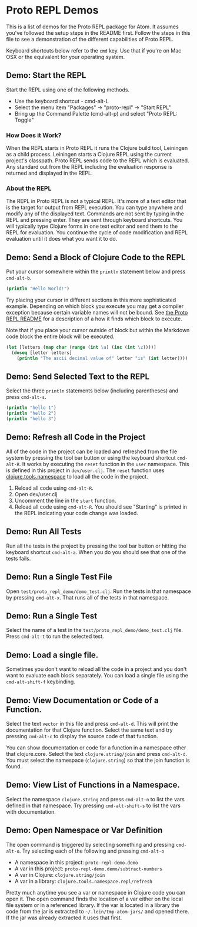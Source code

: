 # Proto REPL Demos

This is a list of demos for the Proto REPL package for Atom. It assumes you've followed the setup steps in the README first. Follow the steps in this file to see a demonstration of the different capabilities of Proto REPL.

Keyboard shortcuts below refer to the `cmd` key. Use that if you're on Mac OSX or the equivalent for your operating system.

## Demo: Start the REPL

Start the REPL using one of the following methods.

* Use the keyboard shortcut - cmd-alt-L
* Select the menu item "Packages" -> "proto-repl" -> "Start REPL"
* Bring up the Command Palette (cmd-alt-p) and select "Proto REPL: Toggle"

### How Does it Work?

When the REPL starts in Proto REPL it runs the Clojure build tool, Leiningen as a child process. Leiningen starts a Clojure REPL using the current project's classpath. Proto REPL sends code to the REPL which is evaluated. Any standard out from the REPL including the evaluation response is returned and displayed in the REPL.

### About the REPL

The REPL in Proto REPL is not a typical REPL. It's more of a text editor that is the target for output from REPL execution. You can type anywhere and modify any of the displayed text. Commands are not sent by typing in the REPL and pressing enter. They are sent through keyboard shortcuts. You will typically type Clojure forms in one text editor and send them to the REPL for evaluation. You continue the cycle of code modification and REPL evaluation until it does what you want it to do.

## Demo: Send a Block of Clojure Code to the REPL

Put your cursor somewhere within the `println` statement below and press `cmd-alt-b`.

```clojure
(println "Hello World!")
```

Try placing your cursor in different sections in this more sophisticated example. Depending on which block you execute you may get a compiler exception because certain variable names will not be bound. See [the Proto REPL README](https://github.com/jasongilman/proto-repl#sending-a-block) for a description of a how it finds which block to execute.

Note that if you place your cursor outside of block but within the Markdown code block the entire block will be executed.

```clojure
(let [letters (map char (range (int \a) (inc (int \z))))]
  (doseq [letter letters]
    (println "The ascii decimal value of" letter "is" (int letter))))
```

## Demo: Send Selected Text to the REPL

Select the three `println` statements below (including parentheses) and press `cmd-alt-s`.

```clojure
(println "hello 1")
(println "hello 2")
(println "hello 3")
```

## Demo: Refresh all Code in the Project

All of the code in the project can be loaded and refreshed from the file system by pressing the tool bar button or using the keyboard shortcut `cmd-alt-R`. It works by executing the `reset` function in the `user` namespace. This is defined in this project in `dev/user.clj`. The `reset` function uses [clojure.tools.namespace](https://github.com/clojure/tools.namespace) to load all the code in the project.

1. Reload all code using `cmd-alt-R`.
2. Open dev/user.clj
3. Uncomment the line in the `start` function.
4. Reload all code using `cmd-alt-R`. You should see "Starting" is printed in the REPL indicating your code change was loaded.

## Demo: Run All Tests

Run all the tests in the project by pressing the tool bar button or hitting the keyboard shortcut `cmd-alt-a`. When you do you should see that one of the tests fails.

## Demo: Run a Single Test File

Open `test/proto_repl_demo/demo_test.clj`. Run the tests in that namespace by pressing `cmd-alt-x`. That runs all of the tests in that namespace.

## Demo: Run a Single Test

Select the name of a test in the `test/proto_repl_demo/demo_test.clj` file. Press `cmd-alt-t` to run the selected test.

## Demo: Load a single file.

Sometimes you don't want to reload all the code in a project and you don't want to evaluate each block separately. You can load a single file using the `cmd-alt-shift-f` keybinding.

## Demo: View Documentation or Code of a Function.

Select the text `vector` in this file and press `cmd-alt-d`. This will print the documentation for that Clojure function. Select the same text and try pressing `cmd-alt-c` to display the source code of that function.

You can show documentation or code for a function in a namespace other that clojure.core. Select the text `clojure.string/join` and press `cmd-alt-d`. You must select the namespace (`clojure.string`) so that the join function is found.

## Demo: View List of Functions in a Namespace.

Select the namespace `clojure.string` and press `cmd-alt-n` to list the vars defined in that namespace. Try pressing `cmd-alt-shift-s` to list the vars with documentation.

## Demo: Open Namespace or Var Definition

The open command is triggered by selecting something and pressing `cmd-alt-o`. Try selecting each of the following and pressing `cmd-alt-o`

* A namespace in this project: `proto-repl-demo.demo`
* A var in this project: `proto-repl-demo.demo/subtract-numbers`
* A var in Clojure: `clojure.string/join`
* A var in a library: `clojure.tools.namespace.repl/refresh`

Pretty much anytime you see a var or namespace in Clojure code you can open it. The open command finds the location of a var either on the local file system or in a referenced library. If the var is located in a library the code from the jar is extracted to `~/.lein/tmp-atom-jars/` and opened there. If the jar was already extracted it uses that first.
